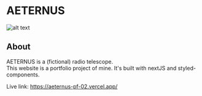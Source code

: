 # **AETERNUS**
![alt text](https://aeternus-pf-02.vercel.app/landing2.jpg)
## About
AETERNUS is a (fictional) radio telescope. <br>
This website is a portfolio project of mine. It's built with nextJS and styled-components. 

Live link: https://aeternus-pf-02.vercel.app/